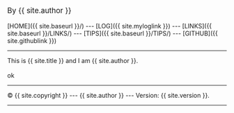 ---
---
<span style="font-size:larger;">By {{ site.author }}</span>
<br><br>
[HOME]({{ site.baseurl }}/) ---
[LOG]({{ site.myloglink }}) ---
[LINKS]({{ site.baseurl }}/LINKS/) ---
[TIPS]({{ site.baseurl }}/TIPS/) ---
[GITHUB]({{ site.githublink }})
<br>
<hr>
This is {{ site.title }} and I am {{ site.author }}.
<br><br>
ok
<br>
<hr>
&copy; {{ site.copyright }} --- {{ site.author }} --- Version: {{ site.version }}.
<hr>
<br>
